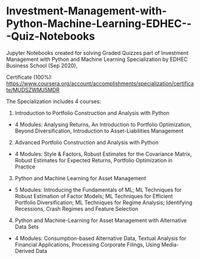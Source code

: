 # Investment-Management-with-Python-Machine-Learning-EDHEC---Quiz-Notebooks
Jupyter Notebooks created for solving Graded Quizzes part of Investment Management with Python and Machine Learning Specialization by EDHEC Business School (Sep 2020), 

Certificate (100%): https://www.coursera.org/account/accomplishments/specialization/certificate/MUDSZWMJ5MDR

The Specialization includes 4 courses:

1.	Introduction to Portfolio Construction and Analysis with Python
  -	4 Modules: Analysing Returns, An Introduction to Portfolio Optimization, Beyond Diversification, Introduction to Asset-Liabilities Management

2.	Advanced Portfolio Construction and Analysis with Python
  -	4 Modules: Style & Factors, Robust Estimates for the Covariance Matrix, Robust Estimates for Expected Returns, Portfolio Optimization in Practice

3.	Python and Machine Learning for Asset Management
  -	5 Modules: Introducing the Fundamentals of ML; ML Techniques for Robust Estimation of Factor Models; ML Techniques for Efficient Portfolio Diversification; ML Techniques for Regime Analysis; Identifying Recessions, Crash Regimes and Feature Selection

4.	Python and Machine-Learning for Asset Management with Alternative Data Sets
  -	4 Modules: Consumption-based Alternative Data, Textual Analysis for Financial Applications, Processing Corporate Filings, Using Media-Derived Data
